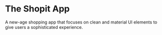 
# The Shopit App

A new-age shopping app that focuses on clean and material UI elements to give users a sophisticated experience.

